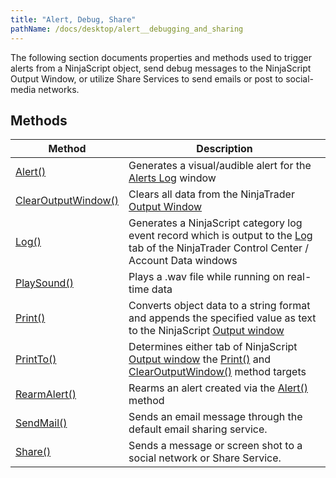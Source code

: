 ```yaml
---
title: "Alert, Debug, Share"
pathName: /docs/desktop/alert__debugging_and_sharing
---
```


The following section documents properties and methods used to trigger alerts from a NinjaScript object, send debug messages to the NinjaScript Output Window, or utilize Share Services to send emails or post to social-media networks.

## Methods

| Method | Description |
| --- | --- |
| [Alert()](/docs/desktop/alert) | Generates a visual/audible alert for the [Alerts Log](/docs/desktop/alerts_log) window |
| [ClearOutputWindow()](/docs/desktop/clearoutputwindow) | Clears all data from the NinjaTrader [Output Window](/docs/desktop/output) |
| [Log()](/docs/desktop/log) | Generates a NinjaScript category log event record which is output to the [Log](/docs/desktop/log_tab2) tab of the NinjaTrader Control Center / Account Data windows |
| [PlaySound()](/docs/desktop/playsound) | Plays a .wav file while running on real-time data |
| [Print()](/docs/desktop/print) | Converts object data to a string format and appends the specified value as text to the NinjaScript [Output window](/docs/desktop/output) |
| [PrintTo()](/docs/desktop/printto) | Determines either tab of NinjaScript [Output window](/docs/desktop/output) the [Print()](/docs/desktop/print) and [ClearOutputWindow()](/docs/desktop/clearoutputwindow) method targets |
| [RearmAlert()](/docs/desktop/rearmalert) | Rearms an alert created via the [Alert()](/docs/desktop/alert) method |
| [SendMail()](/docs/desktop/sendmail) | Sends an email message through the default email sharing service.  |
| [Share()](/docs/desktop/share) | Sends a message or screen shot to a social network or Share Service.   |
